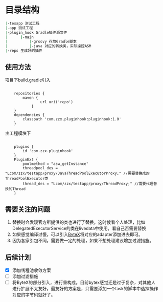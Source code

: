 # 目录结构
```bash
|-tesapp 测试工程
|-app 测试工程
|-plugin_hook Gradle插件源文件
|      |-main
|          |-groovy 存放Gradle脚本
|          |-java 对应的转换类，实际操控ASM
|-repo 生成好的插件
```
## 使用方法
项目下build.gradle引入

```

    repositories {
        maven {
                url uri('repo')
            }
    }
    dependencies {
        classpath 'com.zzx.pluginhook:pluginhook:1.0'
    }

```

主工程模块下

```

    plugins {
        id 'com.zzx.pluginhook'
    }
    PluginExt {
        poolmethod = "asw_getInstance"
        threadpool_des = "Lcom/zzx/testapp/proxy/JavaThreadPoolExecutorProxy;" //需要替换成的ThreadPoolExecutor类
        thread_des = "Lcom/zzx/testapp/proxy/ThreadProxy;" //需要代理替换的Thread
    }

```
## 需要关注的问题
1. 替换时会发现官方所提供的类也进行了替换，这时候看个人处理，比如DelegatedExecutorService的类在livedata中使用，看自己否需要替换
2. 如果感觉编译过慢，可以引入[ByteX](https://github.com/bytedance/ByteX)将对应的adapter添加进去即可。
3. 因为各家引包不同，需要做一定的处理，如果不想处理建议增加过滤措施。

## 后续计划
- [x] 添加线程池收敛方案
- [ ] 添加过滤措施
- [ ] 将ByteX的部分引入，进行重构成，目前bytex感觉还是过于复杂，对其他人进行扩展不太友好，最友好的方案是，只需要添加一个task的脚本中选择操作对应的字节码就好了。
